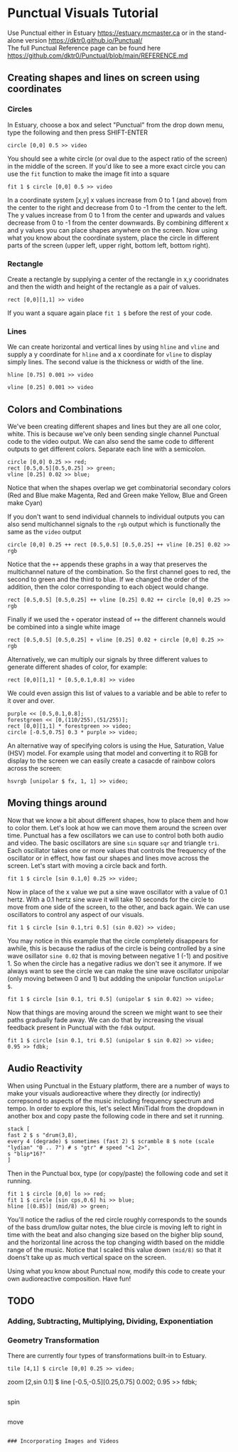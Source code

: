 # Punctual Visuals Tutorial
Use Punctual either in Estuary https://estuary.mcmaster.ca or in the stand-alone version https://dktr0.github.io/Punctual/ \
The full Punctual Reference page can be found here https://github.com/dktr0/Punctual/blob/main/REFERENCE.md

## Creating shapes and lines on screen using coordinates
### Circles
In Estuary, choose a box and select "Punctual" from the drop down menu, type the following and then press SHIFT-ENTER
```
circle [0,0] 0.5 >> video
```
You should see a white circle (or oval due to the aspect ratio of the screen) in the middle of the screen. If you'd like to see a more exact circle you can use the `fit` function to make the image fit into a square

``` 
fit 1 $ circle [0,0] 0.5 >> video
```
In a coordinate system [x,y] x values increase from 0 to 1 (and above) from the center to the right and decrease from 0 to -1 from the center to the left. The y values increase from 0 to 1 from the center and upwards and values decrease from 0 to -1 from the center downwards. By combining different x and y values you can place shapes anywhere on the screen. Now using what you know about the coordinate system, place the circle in different parts of the screen (upper left, upper right, bottom left, bottom right).

### Rectangle
Create a rectangle by supplying a center of the rectangle in x,y cooridnates and then the width and height of the rectangle as a pair of values.
```
rect [0,0][1,1] >> video
```
If you want a square again place `fit 1 $` before the rest of your code.

### Lines
We can create horizontal and vertical lines by using `hline` and `vline` and supply a y coordinate for `hline` and a x coordinate for `vline` to display simply lines. The second value is the thickness or width of the line.

```
hline [0.75] 0.001 >> video
```
```
vline [0.25] 0.001 >> video
```
## Colors and Combinations
We've been creating different shapes and lines but they are all one color, white. This is because we've only been sending single channel Punctual code to the video output. We can also send the same code to different outputs to get different colors. Separate each line with a semicolon.
```
circle [0,0] 0.25 >> red;
rect [0.5,0.5][0.5,0.25] >> green;
vline [0.25] 0.02 >> blue;
```
Notice that when the shapes overlap we get combinatorial secondary colors (Red and Blue make Magenta, Red and Green make Yellow, Blue and Green make Cyan)

If you don't want to send individual channels to individual outputs you can also send multichannel signals to the `rgb` output which is functionally the same as the `video` output
```
circle [0,0] 0.25 ++ rect [0.5,0.5] [0.5,0.25] ++ vline [0.25] 0.02 >> rgb
```
Notice that the `++` appends these graphs in a way that preserves the multichannel nature of the combination. So the first channel goes to red, the second to green and the third to blue. If we changed the order of the addition, then the color corresponding to each object would change.
```
rect [0.5,0.5] [0.5,0.25] ++ vline [0.25] 0.02 ++ circle [0,0] 0.25 >> rgb
```
Finally if we used the `+` operator instead of `++` the different channels would be combined into a single white image
```
rect [0.5,0.5] [0.5,0.25] + vline [0.25] 0.02 + circle [0,0] 0.25 >> rgb
```
Alternatively, we can multiply our signals by three different values to generate different shades of color, for example:
```
rect [0,0][1,1] * [0.5,0.1,0.8] >> video
```
We could even assign this list of values to a variable and be able to refer to it over and over.
```
purple << [0.5,0.1,0.8];
forestgreen << [0,(110/255),(51/255)];
rect [0,0][1,1] * forestgreen >> video;
circle [-0.5,0.75] 0.3 * purple >> video;
```

An alternative way of specifying colors is using the Hue, Saturation, Value (HSV) model. For example using that model and converting it to RGB for display to the screen we can easily create a casacde of rainbow colors across the screen:
```
hsvrgb [unipolar $ fx, 1, 1] >> video;
```

## Moving things around
Now that we know a bit about different shapes, how to place them and how to color them. Let's look at how we can move them around the screen over time. Punctual has a few oscillators we can use to control both both audio and video. The basic oscillators are sine `sin` square `sqr` and triangle `tri`. Each oscillator takes one or more values that controls the frequency of the oscillator or in effect, how fast our shapes and lines move across the screen. Let's start with moving a circle back and forth.
```
fit 1 $ circle [sin 0.1,0] 0.25 >> video; 
```
Now in place of the x value we put a sine wave oscillator with a value of 0.1 hertz. With a 0.1 hertz sine wave it will take 10 seconds for the circle to move from one side of the screen, to the other, and back again. We can use oscillators to control any aspect of our visuals.
```
fit 1 $ circle [sin 0.1,tri 0.5] (sin 0.02) >> video;
```
You may notice in this example that the circle completely disappears for awhile, this is because the radius of the circle is being controlled by a sine wave osillator `sine 0.02` that is moving between negative 1 (-1) and positive 1. So when the circle has a negative radius we don't see it anymore. If we always want to see the circle we can make the sine wave oscillator unipolar (only moving between 0 and 1) but addding the unipolar function `unipolar $`.
```
fit 1 $ circle [sin 0.1, tri 0.5] (unipolar $ sin 0.02) >> video;
```
Now that things are moving around the screen we might want to see their paths gradually fade away. We can do that by increasing the visual feedback present in Punctual with the `fdbk` output.
```
fit 1 $ circle [sin 0.1, tri 0.5] (unipolar $ sin 0.02) >> video;
0.95 >> fdbk;
```
## Audio Reactivity
When using Punctual in the Estuary platform, there are a number of ways to make your visuals audioreactive where they directly (or indirectly) correpsond to aspects of the music including frequency spectrum and tempo. In order to explore this, let's select MiniTidal from the dropdown in another box and copy paste the following code in there and set it running.
```
stack [
fast 2 $ s "drum(3,8),
every 4 (degrade) $ sometimes (fast 2) $ scramble 8 $ note (scale "lydian" "0 .. 7") # s "gtr" # speed "<1 2>",
s "blip*16?"
]
```
Then in the Punctual box, type (or copy/paste) the following code and set it running.
```
fit 1 $ circle [0,0] lo >> red;
fit 1 $ circle [sin cps,0.6] hi >> blue;
hline [(0.85)] (mid/8) >> green;
```
You'll notice the radius of the red circle roughly corresponds to the sounds of the bass drum/low guitar notes, the blue circle is moving left to right in time with the beat and also changing size based on the bigher blip sound, and the horizontal line across the top changing width based on the middle range of the music. Notice that I scaled this value down `(mid/8)` so that it doens't take up as much vertical space on the screen.

Using what you know about Punctual now, modify this code to create your own audioreactive composition. Have fun!

## TODO

### Adding, Subtracting, Multiplying, Dividing, Exponentiation
### Geometry Transformation

There are currently four types of transformations built-in to Estuary.
```
tile [4,1] $ circle [0,0] 0.25 >> video;
```
zoom [2,sin 0.1] $ line [-0.5,-0.5][0.25,0.75] 0.002;
0.95 >> fdbk;
```
```
spin
```
```
move
```

### Incorporating Images and Videos

